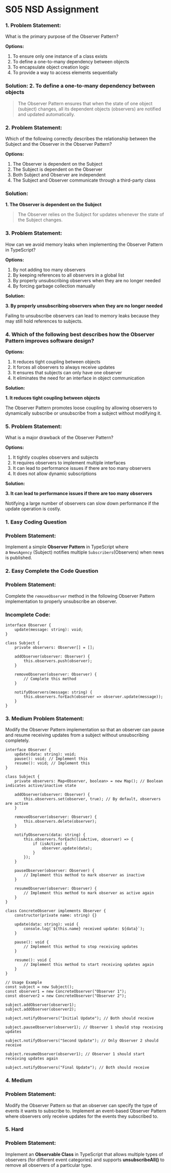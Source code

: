 # S05 NSD Assignment

### **1. Problem Statement:**

What is the primary purpose of the Observer Pattern?

**Options:**

1. To ensure only one instance of a class exists
2. To define a one-to-many dependency between objects
3. To encapsulate object creation logic
4. To provide a way to access elements sequentially

### **Solution: 2.  To define a one-to-many dependency between objects**

> The Observer Pattern ensures that when the state of one object (subject) changes, all its dependent objects (observers) are notified and updated automatically.
> 

### **2. Problem Statement:**

Which of the following correctly describes the relationship between the Subject and the Observer in the Observer Pattern?

**Options:**

1. The Observer is dependent on the Subject
2. The Subject is dependent on the Observer
3. Both Subject and Observer are independent
4. The Subject and Observer communicate through a third-party class

### **Solution:**

**1. The Observer is dependent on the Subject**

> The Observer relies on the Subject for updates whenever the state of the Subject changes.
> 

### **3. Problem Statement:**

How can we avoid memory leaks when implementing the Observer Pattern in TypeScript?

**Options:**

1. By not adding too many observers
2. By keeping references to all observers in a global list
3. By properly unsubscribing observers when they are no longer needed
4. By forcing garbage collection manually

**Solution:**

**3. By properly unsubscribing observers when they are no longer needed**

Failing to unsubscribe observers can lead to memory leaks because they may still hold references to subjects.

### 4. Which of the following best describes how the Observer Pattern improves software design?

**Options:**

1. It reduces tight coupling between objects
2. It forces all observers to always receive updates
3. It ensures that subjects can only have one observer
4. It eliminates the need for an interface in object communication

**Solution:**

**1. It reduces tight coupling between objects**

The Observer Pattern promotes loose coupling by allowing observers to dynamically subscribe or unsubscribe from a subject without modifying it.

### **5. Problem Statement:**

What is a major drawback of the Observer Pattern?

**Options:**

1. It tightly couples observers and subjects
2. It requires observers to implement multiple interfaces
3. It can lead to performance issues if there are too many observers
4. It does not allow dynamic subscriptions

**Solution:**

**3. It can lead to performance issues if there are too many observers**

Notifying a large number of observers can slow down performance if the update operation is costly.

### **1. Easy Coding Question**

### **Problem Statement:**

Implement a simple **Observer Pattern** in TypeScript where a `NewsAgency` (Subject) notifies multiple `Subscribers`(Observers) when news is published.

### **2. Easy Complete the Code Question**

### **Problem Statement:**

Complete the `removeObserver` method in the following Observer Pattern implementation to properly unsubscribe an observer.

### **Incomplete Code:**

```tsx
interface Observer {
    update(message: string): void;
}

class Subject {
    private observers: Observer[] = [];

    addObserver(observer: Observer) {
        this.observers.push(observer);
    }

    removeObserver(observer: Observer) {
        // Complete this method
    }

    notifyObservers(message: string) {
        this.observers.forEach(observer => observer.update(message));
    }
}
```

### **3. Medium Problem Statement:**

Modify the Observer Pattern implementation so that an observer can pause and resume receiving updates from a subject without unsubscribing completely.

```tsx
interface Observer {
    update(data: string): void;
    pause(): void; // Implement this
    resume(): void; // Implement this
}

class Subject {
    private observers: Map<Observer, boolean> = new Map(); // Boolean indicates active/inactive state

    addObserver(observer: Observer) {
        this.observers.set(observer, true); // By default, observers are active
    }

    removeObserver(observer: Observer) {
        this.observers.delete(observer);
    }

    notifyObservers(data: string) {
        this.observers.forEach((isActive, observer) => {
            if (isActive) {
                observer.update(data);
            }
        });
    }

    pauseObserver(observer: Observer) {
        // Implement this method to mark observer as inactive
    }

    resumeObserver(observer: Observer) {
        // Implement this method to mark observer as active again
    }
}

class ConcreteObserver implements Observer {
    constructor(private name: string) {}

    update(data: string): void {
        console.log(`${this.name} received update: ${data}`);
    }

    pause(): void {
        // Implement this method to stop receiving updates
    }

    resume(): void {
        // Implement this method to start receiving updates again
    }
}

// Usage Example
const subject = new Subject();
const observer1 = new ConcreteObserver("Observer 1");
const observer2 = new ConcreteObserver("Observer 2");

subject.addObserver(observer1);
subject.addObserver(observer2);

subject.notifyObservers("Initial Update"); // Both should receive

subject.pauseObserver(observer1); // Observer 1 should stop receiving updates

subject.notifyObservers("Second Update"); // Only Observer 2 should receive

subject.resumeObserver(observer1); // Observer 1 should start receiving updates again

subject.notifyObservers("Final Update"); // Both should receive

```

### 4. Medium

### **Problem Statement:**

Modify the Observer Pattern so that an observer can specify the type of events it wants to subscribe to. Implement an event-based Observer Pattern where observers only receive updates for the events they subscribed to. 

### 5. Hard

### **Problem Statement:**

Implement an **Observable Class** in TypeScript that allows multiple types of observers (for different event categories) and supports **unsubscribeAll()** to remove all observers of a particular type.